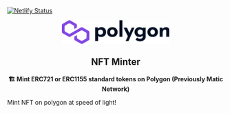 [![Netlify Status](https://api.netlify.com/api/v1/badges/724754ea-953f-4f6e-b502-4c64e1c0e474/deploy-status)](https://app.netlify.com/sites/polygon-nft-minter/deploys)

<p align="center"><img src="public/logo.svg" align="center" width="250"></p>
<h2 align="center">NFT Minter</h2>

<p align="center"><b>🏗️ Mint ERC721 or ERC1155 standard tokens on Polygon (Previously Matic Network)</b></p>

Mint NFT on polygon at speed of light!

